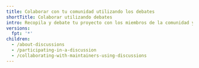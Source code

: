 ```yaml
---
title: Colaborar con tu comunidad utilizando los debates
shortTitle: Colaborar utilizando debates
intro: Recopila y debate tu proyecto con los miembros de la comunidad y con otros mantenedores.
versions:
  fpt: '*'
children:
  - /about-discussions
  - /participating-in-a-discussion
  - /collaborating-with-maintainers-using-discussions
---
```


